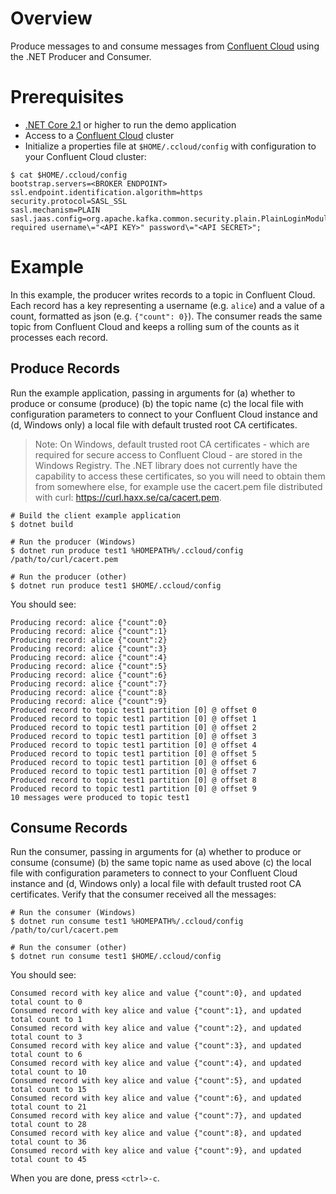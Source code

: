 # Overview

Produce messages to and consume messages from [Confluent Cloud](https://www.confluent.io/confluent-cloud/?utm_source=github&utm_medium=demo&utm_campaign=ch.examples_type.community_content.clients-ccloud) using the .NET Producer and Consumer.


# Prerequisites

* [.NET Core 2.1](https://dotnet.microsoft.com/download) or higher to run the demo application
* Access to a [Confluent Cloud](https://www.confluent.io/confluent-cloud/?utm_source=github&utm_medium=demo&utm_campaign=ch.examples_type.community_content.clients-ccloud) cluster
* Initialize a properties file at `$HOME/.ccloud/config` with configuration to your Confluent Cloud cluster:

```shell
$ cat $HOME/.ccloud/config
bootstrap.servers=<BROKER ENDPOINT>
ssl.endpoint.identification.algorithm=https
security.protocol=SASL_SSL
sasl.mechanism=PLAIN
sasl.jaas.config=org.apache.kafka.common.security.plain.PlainLoginModule required username\="<API KEY>" password\="<API SECRET>";
```

# Example

In this example, the producer writes records to a topic in Confluent Cloud. 
Each record has a key representing a username (e.g. `alice`) and a value of a count, formatted as json (e.g. `{"count": 0}`).
The consumer reads the same topic from Confluent Cloud and keeps a rolling sum of the counts as it processes each record.

## Produce Records

Run the example application, passing in arguments for (a) whether to produce or consume (produce) (b) the topic name (c) the local file with configuration parameters to connect to your Confluent Cloud instance and (d, Windows only) a local file with default trusted root CA certificates. 

> Note: On Windows, default trusted root CA certificates - which are required for secure access to Confluent Cloud - are stored in the Windows Registry. The .NET library does not currently have the capability to access these certificates, so you will need to obtain them from somewhere else, for example use the cacert.pem file distributed with curl: https://curl.haxx.se/ca/cacert.pem. 


```shell
# Build the client example application
$ dotnet build

# Run the producer (Windows)
$ dotnet run produce test1 %HOMEPATH%/.ccloud/config /path/to/curl/cacert.pem

# Run the producer (other)
$ dotnet run produce test1 $HOME/.ccloud/config
```

You should see:

```shell
Producing record: alice	{"count":0}
Producing record: alice	{"count":1}
Producing record: alice	{"count":2}
Producing record: alice	{"count":3}
Producing record: alice	{"count":4}
Producing record: alice	{"count":5}
Producing record: alice	{"count":6}
Producing record: alice	{"count":7}
Producing record: alice	{"count":8}
Producing record: alice	{"count":9}
Produced record to topic test1 partition [0] @ offset 0
Produced record to topic test1 partition [0] @ offset 1
Produced record to topic test1 partition [0] @ offset 2
Produced record to topic test1 partition [0] @ offset 3
Produced record to topic test1 partition [0] @ offset 4
Produced record to topic test1 partition [0] @ offset 5
Produced record to topic test1 partition [0] @ offset 6
Produced record to topic test1 partition [0] @ offset 7
Produced record to topic test1 partition [0] @ offset 8
Produced record to topic test1 partition [0] @ offset 9
10 messages were produced to topic test1
```

## Consume Records

Run the consumer, passing in arguments for (a) whether to produce or consume (consume) (b) the same topic name as used above (c) the local file with configuration parameters to connect to your Confluent Cloud instance and (d, Windows only) a local file with default trusted root CA certificates. Verify that the consumer received all the messages:

```shell
# Run the consumer (Windows)
$ dotnet run consume test1 %HOMEPATH%/.ccloud/config /path/to/curl/cacert.pem

# Run the consumer (other)
$ dotnet run consume test1 $HOME/.ccloud/config
```

You should see:

```
Consumed record with key alice and value {"count":0}, and updated total count to 0
Consumed record with key alice and value {"count":1}, and updated total count to 1
Consumed record with key alice and value {"count":2}, and updated total count to 3
Consumed record with key alice and value {"count":3}, and updated total count to 6
Consumed record with key alice and value {"count":4}, and updated total count to 10
Consumed record with key alice and value {"count":5}, and updated total count to 15
Consumed record with key alice and value {"count":6}, and updated total count to 21
Consumed record with key alice and value {"count":7}, and updated total count to 28
Consumed record with key alice and value {"count":8}, and updated total count to 36
Consumed record with key alice and value {"count":9}, and updated total count to 45
```

When you are done, press `<ctrl>-c`.
